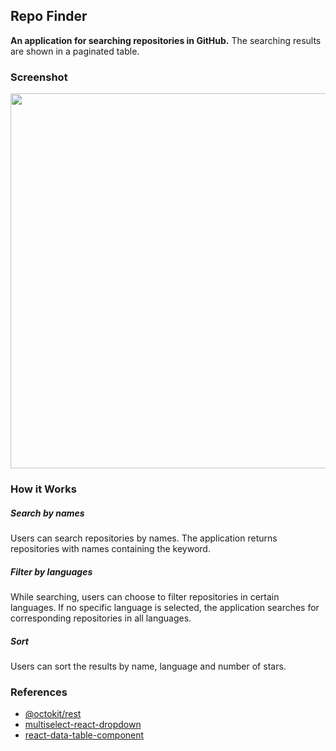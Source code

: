## Repo Finder
**An application for searching repositories in GitHub.** The searching results are shown in a paginated table.

### Screenshot
<p align="center">
  <img src="https://raw.githubusercontent.com/kanapki/repo-finder/master/screenshots/screenshot1.png" width="600">
</p>

### How it Works
##### Search by names
Users can search repositories by names. The application returns repositories with names containing the keyword.

##### Filter by languages
While searching, users can choose to filter repositories in certain languages. If no specific language is selected, the application searches for corresponding repositories in all languages.

##### Sort
Users can sort the results by name, language and number of stars.

### References
- [@octokit/rest](https://octokit.github.io/rest.js/v18)
- [multiselect-react-dropdown](https://github.com/srigar/multiselect-react-dropdown)
- [react-data-table-component](https://github.com/jbetancur/react-data-table-component)
